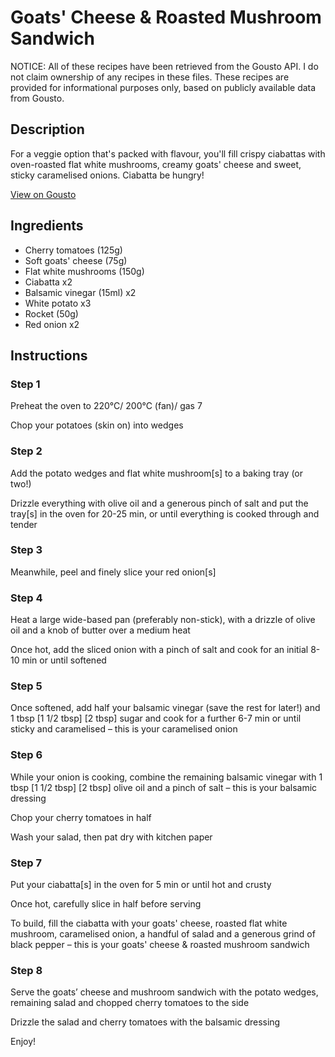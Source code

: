 # Goats' Cheese & Roasted Mushroom Sandwich

NOTICE: All of these recipes have been retrieved from the Gousto API. I do not claim ownership of any recipes in these files. These recipes are provided for informational purposes only, based on publicly available data from Gousto.

## Description

For a veggie option that's packed with flavour, you'll fill crispy ciabattas with oven-roasted flat white mushrooms, creamy goats' cheese and sweet, sticky caramelised onions. Ciabatta be hungry!

[View on Gousto](https://www.gousto.co.uk/recipes/cookbook/goats-cheese-roasted-mushroom-sandwich)

## Ingredients

- Cherry tomatoes (125g)
- Soft goats' cheese (75g)
- Flat white mushrooms (150g)
- Ciabatta x2
- Balsamic vinegar (15ml) x2
- White potato x3
- Rocket (50g)
- Red onion x2

## Instructions


### Step 1

Preheat the oven to 220°C/ 200°C (fan)/ gas 7

Chop your potatoes (skin on) into wedges


### Step 2

Add the potato wedges and flat white mushroom[s] to a baking tray (or two!)

Drizzle everything with olive oil and a generous pinch of salt and put the tray[s] in the oven for 20-25 min, or until everything is cooked through and tender


### Step 3

Meanwhile, peel and finely slice your red onion[s]


### Step 4

Heat a large wide-based pan (preferably non-stick), with a drizzle of olive oil and a knob<span class="text-danger"> </span>of butter over a medium heat

Once hot, add the sliced onion with a pinch of salt and cook for an initial 8-10 min or until softened


### Step 5

Once softened, add half your balsamic vinegar (save the rest for later!) and 1 tbsp<span class="text-purple"> [1 1/2 tbsp]</span> <span class="text-danger">[2 tbsp]</span> sugar and cook for a further 6-7 min or until sticky and caramelised – this is your caramelised onion


### Step 6

While your onion is cooking, combine the remaining balsamic vinegar with 1 tbsp <span class="text-purple">[1 1/2 tbsp] </span><span class="text-danger">[2 tbsp]</span> olive oil and a pinch of salt – this is your balsamic dressing

Chop your cherry tomatoes in half

Wash your salad, then pat dry with kitchen paper


### Step 7

Put your ciabatta[s] in the oven for 5 min or until hot and crusty

Once hot, carefully slice in half before serving

To build, fill the ciabatta with your goats' cheese, roasted flat white mushroom, caramelised onion, a handful of salad and a generous grind of black pepper – this is your goats' cheese & roasted mushroom sandwich

### Step 8

Serve the goats’ cheese and mushroom sandwich with the potato wedges, remaining salad and chopped cherry tomatoes to the side

Drizzle the salad and cherry tomatoes with the balsamic dressing

Enjoy!

